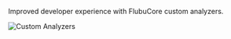 Improved developer experience with FlubuCore custom analyzers.

![Custom Analyzers](/articles/projects/flubucore/assets/custom-analyzers.png)